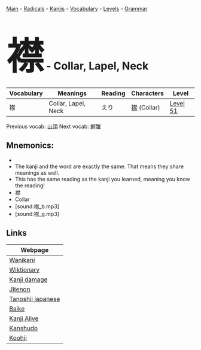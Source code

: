 <style> bigfont {font-size: 100px}</style>
[Main](../README.md) -
[Radicals](../radicals.md) -
[Kanjis](../kanjis.md) -
[Vocabulary](../vocabulary.md) -
[Levels](../levels.md) -
[Grammar](../grammar.md)
# <bigfont> 襟</bigfont> - Collar, Lapel, Neck 

| Vocabulary | Meanings | Reading | Characters | Level |
| --- | --- | --- | --- | --- |
| 襟 | Collar, Lapel, Neck | えり |  [襟](../kanjis/襟.md) (Collar) | [Level 51](../levels/wk_level51.md) |

Previous vocab: [山頂](山頂.md) Next vocab: [鰐蟹](鰐蟹.md) 

## Mnemonics:

* 
* The kanji and the word are exactly the same. That means they share meanings as well.
* This has the same reading as the kanji you learned, meaning you know the reading!
* 襟
* Collar
* [sound:襟_b.mp3]
* [sound:襟_g.mp3]


## Links 

| Webpage |
| --- |
| [Wanikani          ](https://www.wanikani.com/kanji/襟) |
| [Wiktionary        ](https://en.wiktionary.org/wiki/襟) |
| [Kanji damage      ](http://www.kanjidamage.com/kanji/search?utf8=✓&q=襟) |
| [Jitenon           ](https://jitenon.com/kanji/襟) |
| [Tanoshii japanese ](https://www.tanoshiijapanese.com/dictionary/kanji.cfm?k=襟) |
| [Baike             ](https://baike.baidu.com/item/襟) |
| [Kanji Alive       ](https://app.kanjialive.com/襟) |
| [Kanshudo          ](https://www.kanshudo.com/searchmn?q=襟) |
| [Koohii            ](https://kanji.koohii.com/study/kanji/襟) |
